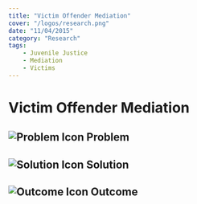 ```yaml
---
title: "Victim Offender Mediation"
cover: "/logos/research.png"
date: "11/04/2015"
category: "Research"
tags:
    - Juvenile Justice
    - Mediation
    - Victims  
---
```


# Victim Offender Mediation

## ![Problem Icon](https://github.com/google/material-design-icons/raw/master/alert/1x_web/ic_error_outline_black_48dp.png "Problem") Problem

## ![Solution Icon](https://github.com/google/material-design-icons/raw/master/action/1x_web/ic_lightbulb_outline_black_48dp.png "Solution") Solution

## ![Outcome Icon](https://github.com/google/material-design-icons/raw/master/action/1x_web/ic_view_list_black_48dp.png "Outcome") Outcome

